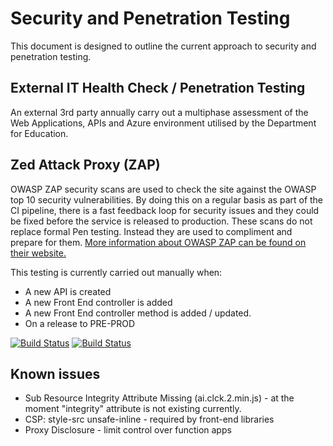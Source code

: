 # Security and Penetration Testing

This document is designed to outline the current approach to security and penetration testing.

## External IT Health Check / Penetration Testing

An external 3rd party annually carry out a multiphase assessment of the Web Applications, APIs and Azure environment utilised by the Department for Education.

## Zed Attack Proxy (ZAP)

OWASP ZAP security scans are used to check the site against the OWASP top 10 security vulnerabilities. By doing this on a regular basis as part of the CI pipeline,
there is a fast feedback loop for security issues and they could be fixed before the service is released to production. These scans do not replace formal Pen testing. Instead they are used to compliment and prepare for them. [More information about OWASP ZAP can be found on their website.](https://owasp.org/www-project-zap/)

This testing is currently carried out manually when:
- A new API is created
- A new Front End controller is added
- A new Front End controller method is added / updated.
- On a release to PRE-PROD

[![Build Status](https://dev.azure.com/dfe-ssp/s198-DfE-Benchmarking-service/_apis/build/status%2FPlatform%20security%20scan?branchName=main&label=Platform)](https://dev.azure.com/dfe-ssp/s198-DfE-Benchmarking-service/_build/latest?definitionId=2851&branchName=main)
[![Build Status](https://dev.azure.com/dfe-ssp/s198-DfE-Benchmarking-service/_apis/build/status%2FWeb%20security%20scan?branchName=main&label=Web)](https://dev.azure.com/dfe-ssp/s198-DfE-Benchmarking-service/_build/latest?definitionId=2858&branchName=main)

## Known issues

- Sub Resource Integrity Attribute Missing (ai.clck.2.min.js) - at the moment "integrity" attribute is not existing currently.
- CSP: style-src unsafe-inline - required by front-end libraries
- Proxy Disclosure - limit control over function apps